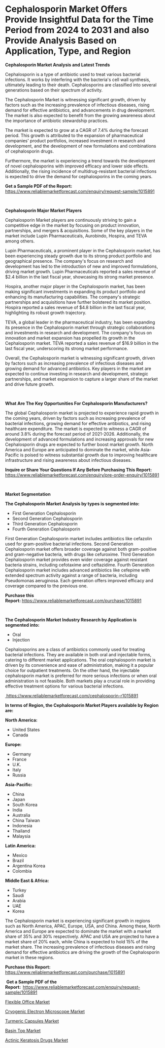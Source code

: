 <p><h1>Cephalosporin Market Offers Provide Insightful Data for the Time Period from 2024 to 2031 and also Provide Analysis Based on Application, Type, and Region</h1></p><p><strong>Cephalosporin Market Analysis and Latest Trends</strong></p>
<p><p>Cephalosporin is a type of antibiotic used to treat various bacterial infections. It works by interfering with the bacteria's cell wall synthesis, ultimately leading to their death. Cephalosporins are classified into several generations based on their spectrum of activity.</p><p>The Cephalosporin Market is witnessing significant growth, driven by factors such as the increasing prevalence of infectious diseases, rising demand for effective antibiotics, and advancements in drug development. The market is also expected to benefit from the growing awareness about the importance of antibiotic stewardship practices.</p><p>The market is expected to grow at a CAGR of 7.4% during the forecast period. This growth is attributed to the expansion of pharmaceutical companies' product portfolios, increased investment in research and development, and the development of new formulations and combinations of cephalosporin drugs.</p><p>Furthermore, the market is experiencing a trend towards the development of novel cephalosporins with improved efficacy and lower side effects. Additionally, the rising incidence of multidrug-resistant bacterial infections is expected to drive the demand for cephalosporins in the coming years.</p></p>
<p><strong>Get a Sample PDF of the Report:&nbsp;</strong> <a href="https://www.reliablemarketforecast.com/enquiry/request-sample/1015891">https://www.reliablemarketforecast.com/enquiry/request-sample/1015891</a></p>
<p>&nbsp;</p>
<p><strong>Cephalosporin Major Market Players</strong></p>
<p><p>Cephalosporin Market players are continuously striving to gain a competitive edge in the market by focusing on product innovation, partnerships, and mergers & acquisitions. Some of the key players in the market include Lupin Pharmaceuticals, Aurobindo, Hospira, and TEVA among others.</p><p>Lupin Pharmaceuticals, a prominent player in the Cephalosporin market, has been experiencing steady growth due to its strong product portfolio and geographical presence. The company's focus on research and development has led to the introduction of new and improved formulations, driving market growth. Lupin Pharmaceuticals reported a sales revenue of $2.4 billion in the last fiscal year, showcasing its strong market presence.</p><p>Hospira, another major player in the Cephalosporin market, has been making significant investments in expanding its product portfolio and enhancing its manufacturing capabilities. The company's strategic partnerships and acquisitions have further bolstered its market position. Hospira reported a sales revenue of $4.8 billion in the last fiscal year, highlighting its robust growth trajectory.</p><p>TEVA, a global leader in the pharmaceutical industry, has been expanding its presence in the Cephalosporin market through strategic collaborations and investments in research and development. The company's focus on innovation and market expansion has propelled its growth in the Cephalosporin market. TEVA reported a sales revenue of $16.9 billion in the last fiscal year, underscoring its strong market performance.</p><p>Overall, the Cephalosporin market is witnessing significant growth, driven by factors such as increasing prevalence of infectious diseases and growing demand for advanced antibiotics. Key players in the market are expected to continue investing in research and development, strategic partnerships, and market expansion to capture a larger share of the market and drive future growth.</p></p>
<p>&nbsp;</p>
<p><strong>What Are The Key Opportunities For Cephalosporin Manufacturers?</strong></p>
<p><p>The global Cephalosporin market is projected to experience rapid growth in the coming years, driven by factors such as increasing prevalence of bacterial infections, growing demand for effective antibiotics, and rising healthcare expenditure. The market is expected to witness a CAGR of around 3.8% during the forecast period of 2021-2026. Additionally, the development of advanced formulations and increasing approvals for new Cephalosporin drugs are expected to further boost market growth. North America and Europe are anticipated to dominate the market, while Asia-Pacific is poised to witness substantial growth due to improving healthcare infrastructure and rising awareness about infectious diseases.</p></p>
<p><strong>Inquire or Share Your Questions If Any Before Purchasing This Report:</strong> <a href="https://www.reliablemarketforecast.com/enquiry/pre-order-enquiry/1015891">https://www.reliablemarketforecast.com/enquiry/pre-order-enquiry/1015891</a></p>
<p>&nbsp;</p>
<p><strong>Market Segmentation</strong></p>
<p><strong>The Cephalosporin Market Analysis by types is segmented into:</strong></p>
<p><ul><li>First Generation Cephalosporin</li><li>Second Generation Cephalosporin</li><li>Third Generation Cephalosporin</li><li>Fourth Generation Cephalosporin</li></ul></p>
<p><p>First Generation Cephalosporin market includes antibiotics like cefazolin used for gram-positive bacterial infections. Second Generation Cephalosporin market offers broader coverage against both gram-positive and gram-negative bacteria, with drugs like cefuroxime. Third Generation Cephalosporin market provides even wider coverage against resistant bacteria strains, including cefotaxime and ceftazidime. Fourth Generation Cephalosporin market includes advanced antibiotics like cefepime with extended spectrum activity against a range of bacteria, including Pseudomonas aeruginosa. Each generation offers improved efficacy and coverage compared to the previous one.</p></p>
<p><strong>Purchase this Report:&nbsp;</strong><a href="https://www.reliablemarketforecast.com/purchase/1015891">https://www.reliablemarketforecast.com/purchase/1015891</a></p>
<p>&nbsp;</p>
<p><strong>The Cephalosporin Market Industry Research by Application is segmented into:</strong></p>
<p><ul><li>Oral</li><li>Injection</li></ul></p>
<p><p>Cephalosporins are a class of antibiotics commonly used for treating bacterial infections. They are available in both oral and injectable forms, catering to different market applications. The oral cephalosporin market is driven by its convenience and ease of administration, making it a popular choice for outpatient treatments. On the other hand, the injectable cephalosporin market is preferred for more serious infections or when oral administration is not feasible. Both markets play a crucial role in providing effective treatment options for various bacterial infections.</p></p>
<p><a href="https://www.reliablemarketforecast.com/cephalosporin-r1015891">&nbsp;https://www.reliablemarketforecast.com/cephalosporin-r1015891</a></p>
<p><strong>In terms of Region, the Cephalosporin Market Players available by Region are:</strong></p>
<p>
    <p> <strong> North America: </strong>
        <ul>
            <li>United States</li>
            <li>Canada</li>
        </ul>
        </p> 
    <p> <strong> Europe: </strong>
        <ul>
            <li>Germany</li>
            <li>France</li>
            <li>U.K.</li>
            <li>Italy</li>
            <li>Russia</li>
        </ul>
        </p> 
    <p> <strong> Asia-Pacific: </strong>
        <ul>
            <li>China</li>
            <li>Japan</li>
            <li>South Korea</li>
            <li>India</li>
            <li>Australia</li>
            <li>China Taiwan</li>
            <li>Indonesia</li>
            <li>Thailand</li>
            <li>Malaysia</li>
        </ul>
        </p> 
    <p> <strong> Latin America: </strong>
        <ul>
            <li>Mexico</li>
            <li>Brazil</li>
            <li>Argentina Korea</li>
            <li>Colombia</li>
        </ul>
        </p> 
    <p> <strong> Middle East & Africa: </strong>
        <ul>
            <li>Turkey</li>
            <li>Saudi</li>
            <li>Arabia</li>
            <li>UAE</li>
            <li>Korea</li>
        </ul>
    </p>
    </p>
<p><p>The Cephalosporin market is experiencing significant growth in regions such as North America, APAC, Europe, USA, and China. Among these, North America and Europe are expected to dominate the market with a market share of 35% and 30% respectively. APAC and USA are projected to have a market share of 20% each, while China is expected to hold 15% of the market share. The increasing prevalence of infectious diseases and rising demand for effective antibiotics are driving the growth of the Cephalosporin market in these regions.</p></p>
<p><strong>Purchase this Report: </strong><a href="https://www.reliablemarketforecast.com/purchase/1015891">https://www.reliablemarketforecast.com/purchase/1015891</a></p>
<p>&nbsp;<strong>Get a Sample PDF of the Report:&nbsp;&nbsp;</strong><a href="https://www.reliablemarketforecast.com/enquiry/request-sample/1015891">https://www.reliablemarketforecast.com/enquiry/request-sample/1015891</a></p>
<p><strong></strong></p>
<p><p><a href="https://medium.com/@penurundingin_24290/analyzing-flexible-office-market-dynamics-and-growth-drivers-and-forecasted-for-period-from-2024-to-345ce24682da">Flexible Office Market</a></p><p><a href="https://medium.com/@mdalsohelmia44/global-cryogenic-electron-microscope-market-share-and-growth-opportunities-and-market-size-growing-8881d4320c32">Cryogenic Electron Microscope Market</a></p><p><a href="https://github.com/hlspriggs/Market-Research-Report-List-1/blob/main/turmeric-capsules-market.md">Turmeric Capsules Market</a></p><p><a href="https://medium.com/@cyb3rpunksai/basin-top-market-share-market-analysis-growth-trends-forecasts-for-period-from-2024-2031-46b15a32f1b1">Basin Top Market</a></p><p><a href="https://github.com/ksleyeze/Market-Research-Report-List-1/blob/main/actinic-keratosis-drugs-market.md">Actinic Keratosis Drugs Market</a></p></p>